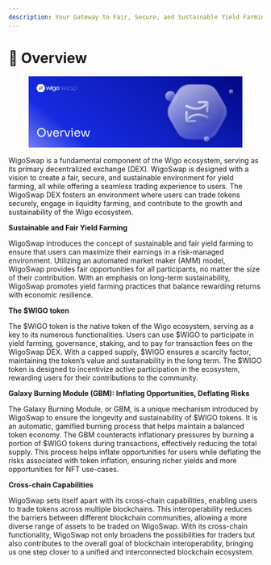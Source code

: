 ```yaml
---
description: Your Gateway to Fair, Secure, and Sustainable Yield Farming
---
```


# 🏦 Overview



<figure><img src="../../.gitbook/assets/Overview (2).png" alt=""><figcaption></figcaption></figure>

WigoSwap is a fundamental component of the Wigo ecosystem, serving as its primary decentralized exchange (DEX). WigoSwap is designed with a vision to create a fair, secure, and sustainable environment for yield farming, all while offering a seamless trading experience to users. The WigoSwap DEX fosters an environment where users can trade tokens securely, engage in liquidity farming, and contribute to the growth and sustainability of the Wigo ecosystem.



**Sustainable and Fair Yield Farming**

WigoSwap introduces the concept of sustainable and fair yield farming to ensure that users can maximize their earnings in a risk-managed environment. Utilizing an automated market maker (AMM) model, WigoSwap provides fair opportunities for all participants, no matter the size of their contribution. With an emphasis on long-term sustainability, WigoSwap promotes yield farming practices that balance rewarding returns with economic resilience.



**The $WIGO token**

The $WIGO token is the native token of the Wigo ecosystem, serving as a key to its numerous functionalities. Users can use $WIGO to participate in yield farming, governance, staking, and to pay for transaction fees on the WigoSwap DEX. With a capped supply, $WIGO ensures a scarcity factor, maintaining the token’s value and sustainability in the long term. The $WIGO token is designed to incentivize active participation in the ecosystem, rewarding users for their contributions to the community.



**Galaxy Burning Module (GBM): Inflating Opportunities, Deflating Risks**

The Galaxy Burning Module, or GBM, is a unique mechanism introduced by WigoSwap to ensure the longevity and sustainability of $WIGO tokens. It is an automatic, gamified burning process that helps maintain a balanced token economy. The GBM counteracts inflationary pressures by burning a portion of $WIGO tokens during transactions, effectively reducing the total supply. This process helps inflate opportunities for users while deflating the risks associated with token inflation, ensuring richer yields and more opportunities for NFT use-cases.



**Cross-chain Capabilities**

WigoSwap sets itself apart with its cross-chain capabilities, enabling users to trade tokens across multiple blockchains. This interoperability reduces the barriers between different blockchain communities, allowing a more diverse range of assets to be traded on WigoSwap. With its cross-chain functionality, WigoSwap not only broadens the possibilities for traders but also contributes to the overall goal of blockchain interoperability, bringing us one step closer to a unified and interconnected blockchain ecosystem.
